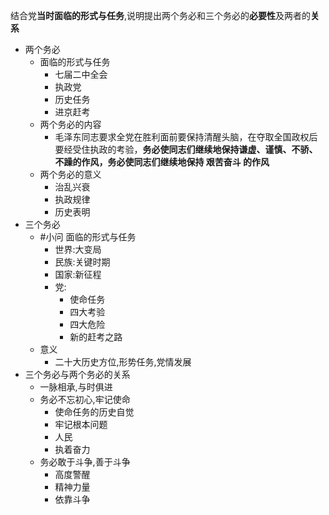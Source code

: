 结合党**当时面临的形式与任务**,说明提出两个务必和三个务必的**必要性**及两者的**关系**

- 两个务必
	- 面临的形式与任务
		- 七届二中全会
		- 执政党
		- 历史任务
		- 进京赶考
	- 两个务必的内容
		- 毛泽东同志要求全党在胜利面前要保持清醒头脑，在夺取全国政权后要经受住执政的考验，**务必使同志们继续地保持谦虚、谨慎、不骄、不躁的作风，务必使同志们继续地保持 艰苦奋斗 的作风**
	- 两个务必的意义
		- 治乱兴衰
		- 执政规律
		- 历史表明
- 三个务必
	- #小问 面临的形式与任务
		- 世界:大变局
		- 民族:关键时期
		- 国家:新征程
		- 党:
			- 使命任务
			- 四大考验
			- 四大危险
			- 新的赶考之路
	- 意义
		- 二十大历史方位,形势任务,党情发展
- 三个务必与两个务必的关系
	- 一脉相承,与时俱进
	- 务必不忘初心,牢记使命
		- 使命任务的历史自觉
		- 牢记根本问题
		- 人民
		- 执着奋力
	- 务必敢于斗争,善于斗争
		- 高度警醒
		- 精神力量
		- 依靠斗争